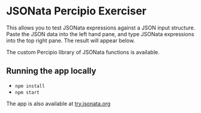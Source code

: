 # JSONata Percipio Exerciser

This allows you to test JSONata expressions against a JSON input structure.
Paste the JSON data into the left hand pane, and type JSONata expressions into the top right pane.
The result will appear below.

The custom Percipio library of JSONata functions is available.

## Running the app locally

- `npm install`
- `npm start`

The app is also available at [try.jsonata.org](http://try.jsonata.org/)

